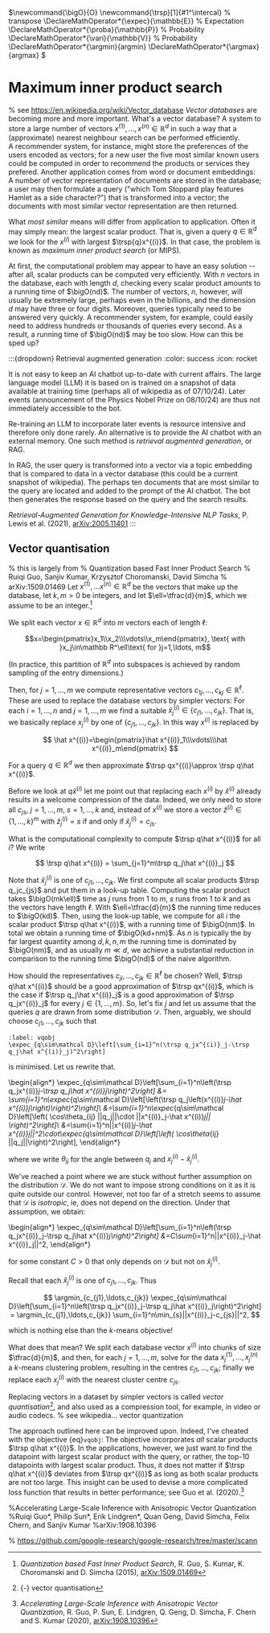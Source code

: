 $\newcommand{\bigO}{O}
\newcommand{\trsp}[1]{#1^\intercal} % transpose
\DeclareMathOperator*{\expec}{\mathbb{E}} % Expectation
\DeclareMathOperator*{\proba}{\mathbb{P}}   % Probability
\DeclareMathOperator*{\vari}{\mathbb{V}}   % Probability
\DeclareMathOperator*{\argmin}{argmin}
\DeclareMathOperator*{\argmax}{argmax}
$


Maximum inner product search
============================

% see https://en.wikipedia.org/wiki/Vector_database
*Vector databases* are becoming more and more important. 
What's a vector database? A system to store a large number of vectors 
$x^{(1)},\ldots, x^{(n)}\in\mathbb R^d$
in such a way that a (approximate) nearest neighbour search can be performed efficiently.    
A recommender system, for instance, might
store the preferences of the users encoded as vectors; for a new user the five most similar
known users could be computed in order to recommend the products or services they prefered. 
Another application comes from word or document embeddings: A number of vector representation 
of documents are stored in the database; a user may then formulate a query ("which Tom Stoppard play 
features Hamlet as a side character?") that is transformed into a vector; the documents with 
most similar vector representation are then returned.

What *most similar* means will differ from application to application. Often it may
simply mean: the largest scalar product. That is, given a query $q\in\mathbb R^d$ we look for the $x^{(i)}$
with largest $\trsp{q}x^{(i)}$. In that case, the problem is known as *maximum inner product search* (or MIPS).

At first, the computational problem may appear to have an easy solution -- after all, scalar 
products can be computed very efficiently. With $n$ vectors in the database, each with length $d$,
checking every scalar product amounts to a running time of $\bigO(nd)$. The number of vectors, $n$, 
however, will usually be extremely large, perhaps even in the billions, and the dimension $d$ may 
have three or four digits. Moreover, queries typically need to be answered very quickly. A recommender system, 
for example, could easily need to address hundreds or thousands of queries every second. 
As a result, a running time of $\bigO(nd)$ may be too slow. 
How can this be sped up?

:::{dropdown} Retrieval augmented generation
:color: success
:icon: rocket

It is not easy to keep an AI chatbot up-to-date with current affairs. 
The large language model (LLM) it is based on is trained on a snapshot of data 
available at training time (perhaps all of wikipedia as of 07/10/24). Later
events (announcement of the Physics Nobel Prize on 08/10/24) are thus not immediately accessible 
to the bot. 

Re-training an LLM to incorporate later events is resource intensive and therefore only 
done rarely. An alternative is to provide the AI chatbot with an external memory. One such 
method is *retrieval augmented generation*, or RAG. 

In RAG, the user query is transformed into a vector via a topic embedding that is compared to 
data in a vector database (this could be a current snapshot of wikipedia). The perhaps ten documents
that are most similar to the query are located and added to the prompt of the AI chatbot. The
bot then generates the response based on the query and the search results. 

*Retrieval-Augmented Generation for Knowledge-Intensive NLP Tasks*, 
P. Lewis et al. (2021), [arXiv:2005.11401](https://arxiv.org/pdf/2005.11401) 
:::

Vector quantisation
-------------------

% this is largely from
% Quantization based Fast Inner Product Search
% Ruiqi Guo, Sanjiv Kumar, Krzysztof Choromanski, David Simcha
% arXiv:1509.01469
Let $x^{(1)},\ldots x^{(n)}\in\mathbb R^d$ be the vectors  that make up the database,
let $k,m>0$ be integers, and let $\ell=\tfrac{d}{m}$, which we assume to be an integer.[^quant]

[^quant]: *Quantization based Fast Inner Product Search*, R. Guo, S. Kumar, K. Choromanski and D. Simcha (2015), [arXiv:1509.01469](https://arxiv.org/abs/1509.01469)

We split each vector $x\in\mathbb R^d$ into $m$ vectors each of length $\ell$:

$$x=\begin{pmatrix}x_1\\x_2\\\vdots\\x_m\end{pmatrix}, \text{ with }x_j\in\mathbb R^\ell\text{ for }j=1,\ldots, m$$

(In practice, this partition of $\mathbb R^d$ into subspaces is achieved by random sampling of the entry dimensions.)

Then, for $j=1,\ldots,m$ we compute representative vectors $c_{1j},\ldots,c_{kj}\in\mathbb R^\ell$.
These are used to replace the database vectors by simpler vectors: For each $i=1,\ldots, n$ and $j=1,\ldots, m$ 
we find a suitable $\hat x^{(i)}_j\in\{c_{j1},\ldots,c_{jk}\}$. That is, we basically replace $x^{(i)}_j$ by one of $\{c_{j1},\ldots,c_{jk}\}$.
In this way $x^{(i)}$ is replaced by 

$$
\hat x^{(i)}=\begin{pmatrix}\hat x^{(i)}_1\\\vdots\\\hat x^{(i)}_m\end{pmatrix}
$$

For a query $q\in\mathbb R^d$ we then approximate $\trsp qx^{(i)}\approx \trsp q\hat x^{(i)}$. 

Before we look at $q\hat x^{(i)}$ let me point out that replacing each $x^{(i)}$ by $\hat x^{(i)}$ 
already results in a welcome compression of the data. Indeed, we only need to store all $c_{js}$, $j=1,\ldots, m$, $s=1,\ldots, k$
and, instead of $x^{(i)}$ we store a vector $\hat z^{(i)}\in\{1,\ldots,k\}^m$ with $\hat z^{(i)}_j=s$ if and only if $\hat x^{(i)}_j=c_{js}$.

What is the computational complexity to compute $\trsp q\hat x^{(i)}$ for all $i$?
We write

$$
\trsp q\hat x^{(i)} = \sum_{j=1}^m\trsp q_j\hat x^{(i)}_j
$$

Note that $\hat x^{(i)}_j$ is one of $c_{j1},\ldots, c_{jk}$. We first compute all scalar products $\trsp q_jc_{js}$ and 
put them in a look-up table. Computing the scalar product takes $\bigO(mk\ell)$ time as $j$ runs from $1$ to $m$, $s$ runs
from $1$ to $k$ and as the vectors have length $\ell$. With $\ell=\tfrac{d}{m}$ the running time reduces to $\bigO(kd)$.
Then, using the look-up table, we compute for all $i$ the scalar product $\trsp q\hat x^{(i)}$, with a running time of 
$\bigO(nm)$. In total we obtain a running time of $\bigO(kd+nm)$. As $n$ is typically the by far largest quantity among
$d,k,n,m$ the running time is dominated by $\bigO(nm)$, and as usually $m \ll d$, we achieve a substantial reduction 
in comparison to the running time $\bigO(nd)$ of the naive algorithm.

How should the representatives $c_{ji},\ldots,c_{jk}\in\mathbb R^\ell$ be chosen? Well, $\trsp q\hat x^{(i)}$
should be a good approximation of $\trsp qx^{(i)}$, which is the case if $\trsp q_j\hat x^{(i)}_j$ is a 
good approximation of $\trsp q_jx^{(i)}_j$ for every $j\in\{1,\ldots, m\}$. So, let's fix $j$ and 
let us assume that the queries $q$ are drawn from some distribution $\mathcal D$. 
Then, arguably, we should choose $c_{j1},\ldots,c_{jk}$ such that 

```{math}
:label: vqobj
\expec_{q\sim\mathcal D}\left[\sum_{i=1}^n(\trsp q_jx^{(i)}_j-\trsp q_j\hat x^{(i)}_j)^2\right]
```

is minimised. Let us rewrite that.

\begin{align*}
\expec_{q\sim\mathcal D}\left[\sum_{i=1}^n\left(\trsp q_jx^{(i)}_j-\trsp q_j\hat x^{(i)}_j\right)^2\right]
&= \sum_{i=1}^n\expec_{q\sim\mathcal D}\left[\left(\trsp q_j\left(x^{(i)}_j-\hat x^{(i)}_j\right)\right)^2\right]\\
&=\sum_{i=1}^n\expec_{q\sim\mathcal D}\left[\left( \cos\theta_{ij} ||q_j||\cdot ||x^{(i)}_j-\hat x^{(i)}_j|| \right)^2\right]\\
&=\sum_{i=1}^n||x^{(i)}_j-\hat x^{(i)}_j||^2\cdot\expec_{q\sim\mathcal D}\left[\left( \cos\theta_{ij} ||q_j||\right)^2\right],
\end{align*}

where we write $\theta_{ij}$ for the angle between $q_j$ and $x^{(i)}_j-\hat x^{(i)}_j$. 

We've reached a point where we are stuck without further assumption on the distribution $\mathcal D$. 
We do not want to impose strong conditions on it as it is quite outside our control. 
However, not too far of a stretch seems to assume that $\mathcal D$ is *isotropic*, ie, does not 
depend on the direction. Under that assumption, we obtain:

\begin{align*}
\expec_{q\sim\mathcal D}\left[\sum_{i=1}^n\left(\trsp q_jx^{(i)}_j-\trsp q_j\hat x^{(i)}_j\right)^2\right]
&=C\sum_{i=1}^n||x^{(i)}_j-\hat x^{(i)}_j||^2,
\end{align*}

for some constant $C>0$ that only depends on $\mathcal D$ but not on $\hat x^{(i)}_j$.

Recall that each $\hat x^{(i)}_j$ is one of $c_{j1},\ldots,c_{jk}$. Thus 

$$
\argmin_{c_{j1},\ldots,c_{jk}} \expec_{q\sim\mathcal D}\left[\sum_{i=1}^n\left(\trsp q_jx^{(i)}_j-\trsp q_j\hat x^{(i)}_j\right)^2\right]
= \argmin_{c_{j1},\ldots,c_{jk}} \sum_{i=1}^n\min_{s}||x^{(i)}_j-c_{js}||^2,
$$

which is nothing else than the $k$-means objective! 

What does that mean? We split each database vector $x^{(i)}$ into chunks of size $\tfrac{d}{m}$, and then, for each $j=1,\ldots, m$, 
solve for the data $x^{(1)}_j,\ldots, x^{(n)}_j$ a $k$-means clustering problem, resulting 
in the centres $c_{j1},\ldots,c_{jk}$; finally we replace each $x^{(i)}_j$ with the nearest cluster centre $c_{js}$.

Replacing vectors in a dataset by simpler vectors is  called *vector quantisation*[^defvecquant], and also used as a compression tool, 
for example, in video or audio codecs. 
% see wikipedia... vector quantization 

[^defvecquant]: {-} vector quantisation

The approach outlined here can be improved upon. Indeed, I've cheated with the objective {eq}`vqobj`: The objective
incorporates *all* scalar products $\trsp q\hat x^{(i)}$. In the applications, however, we just want to find
the datapoint with largest scalar product with the query, or rather, the top-10 datapoints with largest scalar product. 
Thus, it does not matter if $\trsp q\hat x^{(i)}$ deviates from $\trsp qx^{(i)}$ as long as both scalar products 
are not too large. This insight can be used to devise a more complicated loss function that results in 
better performance; see Guo et al. (2020).[^guo]

[^guo]: *Accelerating Large-Scale Inference with Anisotropic Vector Quantization*, R. Guo, P. Sun, E. Lindgren, Q. Geng, D. Simcha, 
F. Chern and S. Kumar (2020), [arXiv:1908.10396](https://arxiv.org/pdf/1908.10396)

%Accelerating Large-Scale Inference with Anisotropic Vector Quantization
%Ruiqi Guo*, Philip Sun*, Erik Lindgren*, Quan Geng, David Simcha, Felix Chern, and Sanjiv Kumar
%arXiv:1908.10396

% https://github.com/google-research/google-research/tree/master/scann

